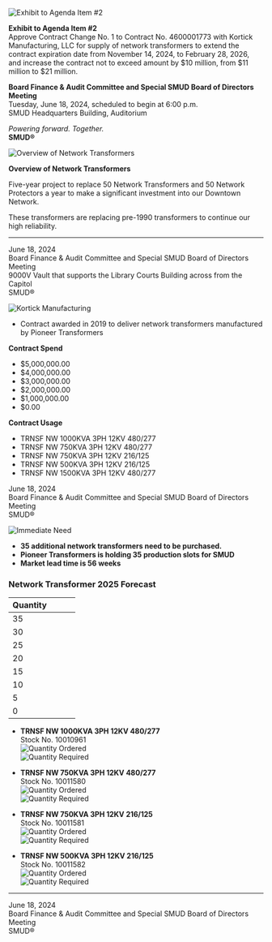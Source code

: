 <!-- Page 1 -->
![Exhibit to Agenda Item #2](https://via.placeholder.com/1365x768.png?text=Exhibit+to+Agenda+Item+%232)

**Exhibit to Agenda Item #2**  
Approve Contract Change No. 1 to Contract No. 4600001773 with Kortick Manufacturing, LLC for supply of network transformers to extend the contract expiration date from November 14, 2024, to February 28, 2026, and increase the contract not to exceed amount by $10 million, from $11 million to $21 million.

**Board Finance & Audit Committee and Special SMUD Board of Directors Meeting**  
Tuesday, June 18, 2024, scheduled to begin at 6:00 p.m.  
SMUD Headquarters Building, Auditorium  

*Powering forward. Together.*  
**SMUD®**
<!-- Page 2 -->
![Overview of Network Transformers](https://via.placeholder.com/1365x768.png?text=Overview+of+Network+Transformers)

**Overview of Network Transformers**

Five-year project to replace 50 Network Transformers and 50 Network Protectors a year to make a significant investment into our Downtown Network.

These transformers are replacing pre-1990 transformers to continue our high reliability.

---

June 18, 2024  
Board Finance & Audit Committee and Special SMUD Board of Directors Meeting  
9000V Vault that supports the Library Courts Building across from the Capitol  
SMUD®
<!-- Page 3 -->
![Kortick Manufacturing](https://via.placeholder.com/1365x768.png?text=Kortick+Manufacturing)

- Contract awarded in 2019 to deliver network transformers manufactured by Pioneer Transformers

**Contract Spend**
- $5,000,000.00
- $4,000,000.00
- $3,000,000.00
- $2,000,000.00
- $1,000,000.00
- $0.00

**Contract Usage**
- TRNSF NW 1000KVA 3PH 12KV 480/277
- TRNSF NW 750KVA 3PH 12KV 480/277
- TRNSF NW 750KVA 3PH 12KV 216/125
- TRNSF NW 500KVA 3PH 12KV 216/125
- TRNSF NW 1500KVA 3PH 12KV 480/277

June 18, 2024  
Board Finance & Audit Committee and Special SMUD Board of Directors Meeting  
SMUD®
<!-- Page 4 -->
![Immediate Need](https://via.placeholder.com/1365x768.png?text=Immediate+Need)

- **35 additional network transformers need to be purchased.**
- **Pioneer Transformers is holding 35 production slots for SMUD**
- **Market lead time is 56 weeks**

### Network Transformer 2025 Forecast

| Quantity |   |   |   |
|----------|---|---|---|
| 35       |   |   |   |
| 30       |   |   |   |
| 25       |   |   |   |
| 20       |   |   |   |
| 15       |   |   |   |
| 10       |   |   |   |
| 5        |   |   |   |
| 0        |   |   |   |

- **TRNSF NW 1000KVA 3PH 12KV 480/277**  
  Stock No. 10010961  
  ![Quantity Ordered](https://via.placeholder.com/50x20.png?text=Ordered)  
  ![Quantity Required](https://via.placeholder.com/50x20.png?text=Required)

- **TRNSF NW 750KVA 3PH 12KV 480/277**  
  Stock No. 10011580  
  ![Quantity Ordered](https://via.placeholder.com/50x20.png?text=Ordered)  
  ![Quantity Required](https://via.placeholder.com/50x20.png?text=Required)

- **TRNSF NW 750KVA 3PH 12KV 216/125**  
  Stock No. 10011581  
  ![Quantity Ordered](https://via.placeholder.com/50x20.png?text=Ordered)  
  ![Quantity Required](https://via.placeholder.com/50x20.png?text=Required)

- **TRNSF NW 500KVA 3PH 12KV 216/125**  
  Stock No. 10011582  
  ![Quantity Ordered](https://via.placeholder.com/50x20.png?text=Ordered)  
  ![Quantity Required](https://via.placeholder.com/50x20.png?text=Required)

---

June 18, 2024  
Board Finance & Audit Committee and Special SMUD Board of Directors Meeting  
SMUD®
